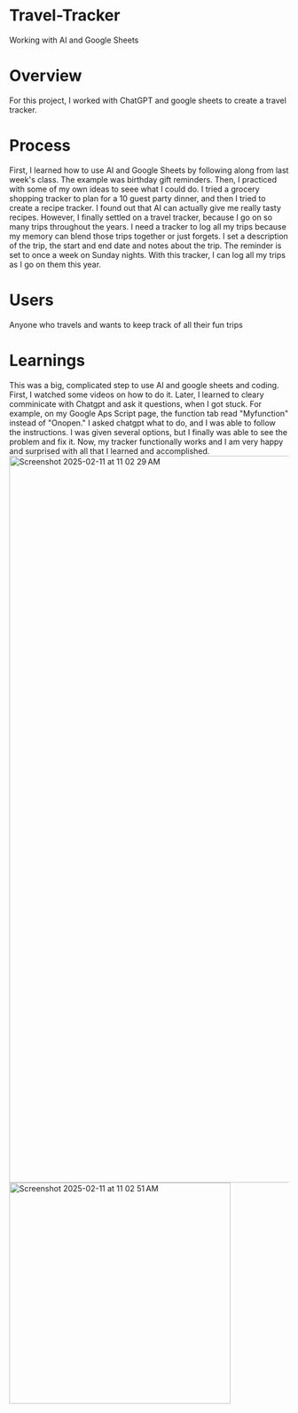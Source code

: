 # Travel-Tracker
Working with AI and Google Sheets
# Overview 
For this project, I worked with ChatGPT and google sheets to create a travel tracker. 
# Process
First, I learned how to use AI and Google Sheets by following along from last week's class. The example was birthday gift reminders. Then, I practiced with some of my own ideas to seee what I could do. I tried a grocery shopping tracker to plan for a 10 guest party dinner, and then I tried to create a recipe tracker. I found out that AI can actually give me really tasty recipes. However, I finally settled on a travel tracker, because I go on so many trips throughout the years. I need a tracker to log all my trips because my memory can blend those trips together or just forgets. I set a description of the trip, the start and end date and notes about the trip. The reminder is set to once a week on Sunday nights. With this tracker, I can log all my trips as I go on them this year. 
# Users
Anyone who travels and wants to keep track of all their fun trips
# Learnings
This was a big, complicated step to use AI and google sheets and coding. First, I watched some videos on how to do it. Later, I learned to cleary comminicate with Chatgpt and ask it questions, when I got stuck. For example, on my Google Aps Script page, the function tab read "Myfunction" instead of "Onopen." I asked chatgpt what to do, and I was able to follow the instructions. I was given several options, but I finally was able to see the problem and fix it. Now, my tracker functionally works and I am very happy and surprised with all that I learned and accomplished. <img width="1312" alt="Screenshot 2025-02-11 at 11 02 29 AM" src="https://github.com/user-attachments/assets/9db94be7-e3a2-4a4e-9e07-2425c24a3856" /><img width="399" alt="Screenshot 2025-02-11 at 11 02 51 AM" src="https://github.com/user-attachments/assets/93d4cb67-350d-4f85-bc15-b003a9b9c062" />

